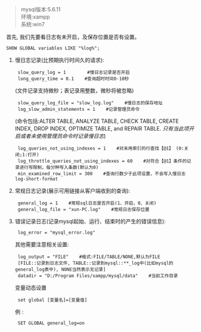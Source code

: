>mysql版本:5.6.11  
环境:xampp  
系统:win7  

首先, 我们先要看日志有未开启，及保存位置是否有设置。

    SHOW GLOBAL variables LIKE "%log%";

1. 慢日志记录(比预期执行时间久的请求):
    
        slow_query_log = 1        #慢日志记录是否开启
        long_query_time = 0.1    #查询超时时间0-10秒

    (文件记录支持微秒；表记录用整数，微秒将被忽略)
    
        slow_query_log_file = "slow_log.log"    #慢日志的保存地址
        log_slow_admin_statements = 1    #记录管理员命令

    (命令包括:ALTER TABLE, ANALYZE TABLE, CHECK TABLE, CREATE INDEX, 
DROP INDEX, OPTIMIZE TABLE, and REPAIR TABLE. *只有当此项开启或者未使用管理员命令时记录慢日志*)

        log_queries_not_using_indexes = 1    #对未用索引的行查找【@1】 (0:关闭;1:打开)
        log_throttle_queries_not_using_indexes = 60    #对符合【@1】条件的记录进行写限制，每分种写入条数(默认为0)
        min_examined_row_limit = 300    #查询行数少于此项设置，不会写入慢日志log-short-format
2. 常规日志记录(展示可用链接从客户端收到的查询):
    
        general_log = 1    #常规sql日志是否开启(1、开启，0、关闭)
        general_log_file = "xun-PC.log"    #常规日志保存位置

3. 错误记录日志(记录mysql起始、运行、结束时的产生的错误信息):
    
        log_error = "mysql_error.log"

    其他需要注意相关设置:
    
        log_output = "FILE"    #格式:FILE/TABLE/NONE,默认为FILE
        [FILE::记录到日志文件, TABLE::记录到mysql::**_log中(比如mysql的general_log表中), NONE当然表示无记录]
        datadir = "D:/Program Files/xampp/mysql/data"    #当前工作目录


    变量动态设置
    
        set global [变量名]=[变量值]
    例 : 
        
        SET GLOBAL general_log=on
